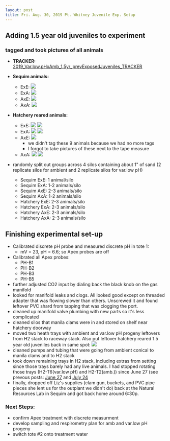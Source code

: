 ```yaml
---
layout: post
title: Fri. Aug. 30, 2019 Pt. Whitney Juvenile Exp. Setup
---
```


## Adding 1.5 year old juveniles to experiment

### tagged and took pictures of all animals

- **TRACKER:** [2019_Var.low.pHxAmb_1.5yr_prevExposedJuveniles_TRACKER](https://docs.google.com/spreadsheets/d/1sYalqcHomuMCbMZfOMwra1GdD5CuVDymZ-1wrUwZ4ag/edit?usp=sharing)
- **Sequim animals:**
	- ExE:  [![](https://drive.google.com/uc?export=view&id=15gCFbbf28xUU9RX7WhYk1yiCcNs72lqz)](https://drive.google.com/open?id=15gCFbbf28xUU9RX7WhYk1yiCcNs72lqz)
	- ExA:  [![](https://drive.google.com/uc?export=view&id=1B-S_05ovkudCzSO0pKY4HE_XTh46B-LB)](https://drive.google.com/open?id=1B-S_05ovkudCzSO0pKY4HE_XTh46B-LB)
	- AxE:  [![](https://drive.google.com/uc?export=view&id=1NZAZYckWSq6ELYtCOekVOXdCQBpnl0q1)](https://drive.google.com/open?id=1NZAZYckWSq6ELYtCOekVOXdCQBpnl0q1)
	- AxA:  [![](https://drive.google.com/uc?export=view&id=1uh1x3iePHOnZuRwWfGwSWHAz2xipjDs-)](https://drive.google.com/open?id=1uh1x3iePHOnZuRwWfGwSWHAz2xipjDs-)
- **Hatchery reared animals:**
	- ExE:  [![](https://drive.google.com/uc?export=view&id=15A3fjNMqmomkjEqG6nNwQFOp3HGbUEXM)](https://drive.google.com/open?id=15A3fjNMqmomkjEqG6nNwQFOp3HGbUEXM)
	[![](https://drive.google.com/uc?export=view&id=1EUpWVQ4e0nKBIPSc0tJZhWwyUpQA1N_J)](https://drive.google.com/open?id=1EUpWVQ4e0nKBIPSc0tJZhWwyUpQA1N_J)
	- ExA:  [![](https://drive.google.com/uc?export=view&id=1uhlrU7USSE8djp8gN8dnoSAqMqYrXdx6)](https://drive.google.com/open?id=1uhlrU7USSE8djp8gN8dnoSAqMqYrXdx6)
	[![](https://drive.google.com/uc?export=view&id=1au0-B9LdEsAI4FAEFfkKEnW1B84iDEpr)](https://drive.google.com/open?id=1au0-B9LdEsAI4FAEFfkKEnW1B84iDEpr)
	- AxE:  [![](https://drive.google.com/uc?export=view&id=1KprpEpWjw3I2ppB_IrUt7J2Tk1ulFEpD)](https://drive.google.com/open?id=1KprpEpWjw3I2ppB_IrUt7J2Tk1ulFEpD)
		- we didn't tag these 9 animals because we had no more tags
		- I forgot to take pictures of these next to the tape measure 
	- AxA:  [![](https://drive.google.com/uc?export=view&id=1pT_1V5uN_O_k6cj07PnVYAIw_slkhDf7)](https://drive.google.com/open?id=1pT_1V5uN_O_k6cj07PnVYAIw_slkhDf7)
	[![](https://drive.google.com/uc?export=view&id=1-X-uhUAbHfcEUR50ptCHKENgAhb453ZA)](https://drive.google.com/open?id=1-X-uhUAbHfcEUR50ptCHKENgAhb453ZA)
	
- randomly split out groups across 4 silos containing about 1" of sand (2 replicate silos for ambient and 2 replicate silos for var.low pH) 
	- Sequim ExE: 1 animal/silo
	- Sequim ExA: 1-2 animals/silo
	- Sequim AxE: 2-3 animals/silo
	- Sequim AxA: 1-2 animals/silo
	- Hatchery ExE: 2-3 animals/silo
	- Hatchery ExA: 2-3 animals/silo
	- Hatchery AxE: 2-3 animals/silo
	- Hatchery AxA: 2-3 animals/silo
	
## Finishing experimental set-up

- Calibrated discrete pH probe and measured discrete pH in tote 1:
	- mV = 23, pH = 6.6; so Apex probes are off
- Calibrated all Apex probes:
	- PH-B1
	- PH-B2
	- PH-B3
	- PH-B5
- further adjusted CO2 input by dialing back the black knob on the gas manifold
- looked for manifold leaks and clogs. All looked good except on threaded adapter that was flowing slower than others. Unscrewed it and found leftover PVC shard from tapping that was clogging the port. 
- cleaned up manifold valve plumbing with new parts so it's less complicated
- cleaned silos that manila clams were in and stored on shelf near hatchery doorway
- moved two heath trays with ambient and var.low pH progeny leftovers from H2 stack to raceway stack. Also put leftover hatchery reared 1.5 year old juveniles back in same spot:
[![](https://drive.google.com/uc?export=view&id=1FgsM4QVP-U1OsaPmrrTTrXA1Gon8nANW)](https://drive.google.com/open?id=1FgsM4QVP-U1OsaPmrrTTrXA1Gon8nANW)
- cleaned pumps and tubing that were going from ambient conical to manila clams and to H2 stack
- took down remaining trays in H2 stack, including extras from setting since those trays barely had any live animals. I had stopped rotating those trays (H2-T6(var.low pH) and H2-T2(amb.)) since June 27 (see prevous posts: [June 27](https://shellytrigg.github.io/109.5th-post/) and [July 24](https://shellytrigg.github.io/133th-post/)
- finally, dropped off Liz's supplies (clam gun, buckets, and PVC pipe pieces she lent us for the outplant we didn't do) back at the Natural Resources Lab in Sequim and got back home around 6:30p.

### Next Steps:
- confirm Apex treatment with discrete measurment
- develop sampling and respirometry plan for amb and var.low pH progeny
- switch tote #2 onto treatment water

